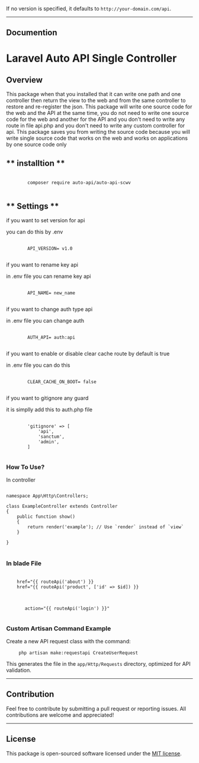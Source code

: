 
If no version is specified, it defaults to `http://your-domain.com/api`.

---

## **Documention**

# Laravel Auto API Single Controller 

## **Overview**

This package when that you installed that it can write one path and one controller then return the view to the web and from the same controller to restore and re-register the json. This package will write one source code for the web and the API at the same time, you do not need to write one source code for the web and another for the API and you don't need to write any route in file api.php and you don't need to write any custom controller for api.  This package saves you from writing the source code because you will write single source code that works on the web and works on applications by one source code only

## ** installtion **

<pre>
    <code class="bash">
        composer require auto-api/auto-api-scwv
    </code>
</pre>

## ** Settings **
if you want to set version for api

you can do this by .env

<pre>
    <code class=".env">
        API_VERSION= v1.0
    </code>
</pre>

if you want to rename key api

in .env file you can rename key api

<pre>
    <code class=".env">
        API_NAME= new_name
    </code>
</pre>
if you want to change auth type api

in .env file you can change auth

<pre>
    <code class=".env">
        AUTH_API= auth:api
    </code>
</pre>

if you want to enable or disable clear cache route by default is true

in .env file you can do this

<pre>
    <code class=".env">
        CLEAR_CACHE_ON_BOOT= false
    </code>
</pre>
if you want to gitignore any guard

it is simplly add this to auth.php file
<pre>
    <code class="auth">
        'gitignore' => [
            'api',
            'sanctum',
            'admin',
        ]
    </code>
</pre>
### **How To Use?**
In controller
<pre>
<code class="php">
namespace App\Http\Controllers;

class ExampleController extends Controller
{
    public function show()
    {
        return render('example'); // Use `render` instead of `view`
    }

}
</code>
</pre>

### **In blade File**

<pre>
    <code class="blade">
    href="{{ routeApi('about') }}
    href="{{ routeApi('product', ['id' => $id]) }}
    </code>
</pre>

<pre>
    <code class="blade">
       action="{{ routeApi('login') }}"
    </code>
</pre>


### **Custom Artisan Command Example**

Create a new API request class with the command:

<pre>
    <code class="bash">php artisan make:requestapi CreateUserRequest</code>
</pre>

This generates the file in the `app/Http/Requests` directory, optimized for API validation.

---

## **Contribution**

Feel free to contribute by submitting a pull request or reporting issues. All contributions are welcome and appreciated!

---

## **License**

This package is open-sourced software licensed under the [MIT license](LICENSE).
